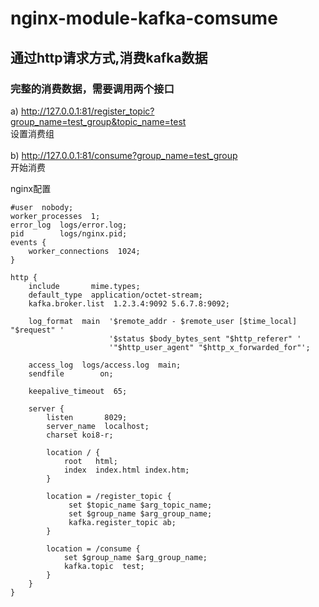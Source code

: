 # nginx-module-kafka-comsume
## 通过http请求方式,消费kafka数据<br/>
### 完整的消费数据，需要调用两个接口<br/>
a) http://127.0.0.1:81/register_topic?group_name=test_group&topic_name=test<br/>
   设置消费组<br/><br/>
b) http://127.0.0.1:81/consume?group_name=test_group<br/>
   开始消费<br/>
   
nginx配置
```
#user  nobody;
worker_processes  1;
error_log  logs/error.log;
pid        logs/nginx.pid;
events {
    worker_connections  1024;
}

http {
    include       mime.types;
    default_type  application/octet-stream;
    kafka.broker.list  1.2.3.4:9092 5.6.7.8:9092;

    log_format  main  '$remote_addr - $remote_user [$time_local] "$request" '
                      '$status $body_bytes_sent "$http_referer" '
                      '"$http_user_agent" "$http_x_forwarded_for"';

    access_log  logs/access.log  main;
    sendfile        on;

    keepalive_timeout  65;

    server {
        listen       8029;
        server_name  localhost;
        charset koi8-r;

        location / {
            root   html;
            index  index.html index.htm;
        }

        location = /register_topic {
             set $topic_name $arg_topic_name;
             set $group_name $arg_group_name;
             kafka.register_topic ab;
        }

        location = /consume { 
            set $group_name $arg_group_name;
            kafka.topic  test;
        }
    }
}
```
